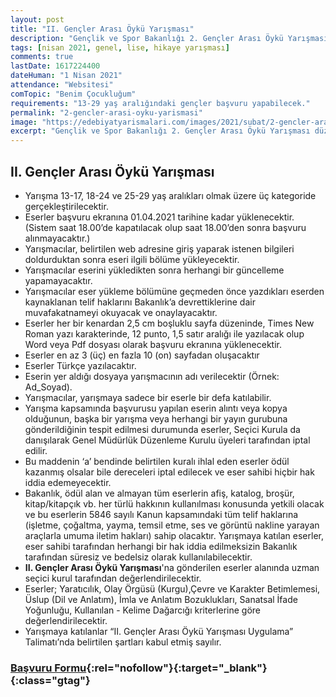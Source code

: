 ```yaml
---
layout: post
title: "II. Gençler Arası Öykü Yarışması"
description: "Gençlik ve Spor Bakanlığı 2. Gençler Arası Öykü Yarışması düzenliyor."
tags: [nisan 2021, genel, lise, hikaye yarışması]
comments: true
lastDate: 1617224400 
dateHuman: "1 Nisan 2021"
attendance: "Websitesi"
comTopic: "Benim Çocukluğum"
requirements: "13-29 yaş aralığındaki gençler başvuru yapabilecek."
permalink: "2-gencler-arasi-oyku-yarismasi"
image: "https://edebiyatyarismalari.com/images/2021/subat/2-gencler-arasi-oyku-yarismasi.jpg"
excerpt: "Gençlik ve Spor Bakanlığı 2. Gençler Arası Öykü Yarışması düzenliyor."
---
```


## II. Gençler Arası Öykü Yarışması
- Yarışma 13-17, 18-24 ve 25-29 yaş aralıkları olmak üzere üç kategoride gerçekleştirilecektir.
- Eserler başvuru ekranına 01.04.2021 tarihine kadar yüklenecektir. (Sistem saat 18.00’de kapatılacak olup saat 18.00’den sonra başvuru alınmayacaktır.)
- Yarışmacılar, belirtilen web adresine giriş yaparak istenen bilgileri doldurduktan sonra eseri ilgili bölüme yükleyecektir.
- Yarışmacılar eserini yükledikten sonra herhangi bir güncelleme yapamayacaktır.
- Yarışmacılar eser yükleme bölümüne geçmeden önce yazdıkları eserden kaynaklanan telif haklarını Bakanlık’a devrettiklerine dair muvafakatnameyi okuyacak ve onaylayacaktır.
- Eserler her bir kenardan 2,5 cm boşluklu sayfa düzeninde, Times New Roman yazı karakterinde, 12 punto, 1,5 satır aralığı ile yazılacak olup Word veya Pdf dosyası olarak başvuru ekranına yüklenecektir.
- Eserler en az 3 (üç) en fazla 10 (on) sayfadan oluşacaktır
- Eserler Türkçe yazılacaktır.
- Eserin yer aldığı dosyaya yarışmacının adı verilecektir (Örnek: Ad_Soyad).
- Yarışmacılar, yarışmaya sadece bir eserle bir defa katılabilir.
- Yarışma kapsamında başvurusu yapılan eserin alıntı veya kopya olduğunun, başka bir yarışma veya herhangi bir yayın gurubuna gönderildiğinin tespit edilmesi durumunda eserler, Seçici Kurula da danışılarak Genel Müdürlük Düzenleme Kurulu üyeleri tarafından iptal edilir.
- Bu maddenin ‘a’ bendinde belirtilen kuralı ihlal eden eserler ödül kazanmış olsalar bile dereceleri iptal edilecek ve eser sahibi hiçbir hak iddia edemeyecektir.
- Bakanlık, ödül alan ve almayan tüm eserlerin afiş, katalog, broşür, kitap/kitapçık vb. her türlü hakkının kullanılması konusunda yetkili olacak ve bu eserlerin 5846 sayılı Kanun kapsamındaki tüm telif haklarına (işletme, çoğaltma, yayma, temsil etme, ses ve görüntü nakline yarayan araçlarla umuma iletim hakları) sahip olacaktır.
Yarışmaya katılan eserler, eser sahibi tarafından herhangi bir hak iddia edilmeksizin Bakanlık tarafından süresiz ve bedelsiz olarak kullanılabilecektir.
- **II. Gençler Arası Öykü Yarışması**'na gönderilen eserler alanında uzman seçici kurul tarafından değerlendirilecektir.
- Eserler; Yaratıcılık, Olay Örgüsü (Kurgu),Çevre ve Karakter Betimlemesi, Üslup (Dil ve Anlatım), İmla ve Anlatım Bozuklukları, Sanatsal İfade Yoğunluğu, Kullanılan - Kelime Dağarcığı kriterlerine göre değerlendirilecektir.
- Yarışmaya katılanlar “II. Gençler Arası Öykü Yarışması Uygulama” Talimatı’nda belirtilen şartları kabul etmiş sayılır.

### [Başvuru Formu](https://e-genc.gsb.gov.tr/EGenc/Basvuru/OykuYarismasi?ref=edebiyatyarismalari.com){:rel="nofollow"}{:target="_blank"}{:class="gtag"}